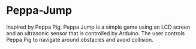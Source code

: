 # Peppa-Jump
Inspired by Peppa Pig, Peppa Jump is a simple game using an LCD screen and an ultrasonic sensor that is controlled by Arduino. The user controls Peppa Pig to navigate around obstacles and avoid collision.
